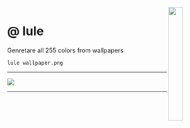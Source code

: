 

<img align="right" width="26%" src="https://i.imgur.com/1QLEFnH.png">

@ lule
===

Genretare all 255 colors from wallpapers

```
lule wallpaper.png
```
<hr>

![](/resources/a_gif.gif)

<hr>
